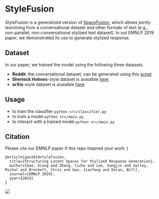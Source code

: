 # StyleFusion
StyleFusion is a generalized version of [SpaceFusion](https://github.com/golsun/SpaceFusion), which allows jointly learnining from a conversational dataset and other formats of text (e.g., non-parallel, non-conversational stylized text dataset). In out EMNLP 2019 paper, we demonstrated its use to generate stylized response.

## Dataset
In our paper, we trained the model using the following three datasets. 
* **Reddit**: the conversational dataset, can be generated using this [script](https://github.com/golsun/SpaceFusion/tree/master/data#multi-ref-reddit)
* **Sherlock Holmes**-style dataset is avaialble [here](https://github.com/golsun/StyleFusion/tree/master/data/Holmes)
* **arXiv**-style dataset is avaialble [here](https://github.com/golsun/StyleFusion/tree/master/data/arXiv)

## Usage
* to train the classifier `python src/classifier.py`
* to train a model `python src/main.py`
* to interact with a trained model `python src/main.py`

## Citation
Please cite our EMNLP paper if this repo inspired your work :)
```
@article{gao2019stylefusion,
  title={Structuring Latent Spaces for Stylized Response Generation},
  author={Gao, Xiang and Zhang, Yizhe and Lee, Sungjin and Galley, Michel and Brockett, Chris and Gao, Jianfeng and Dolan, Bill},
  journal={EMNLP 2019},
  year={2019}
}
```

![](https://github.com/golsun/StyleFusion/blob/master/fig/intro_fig.png)


